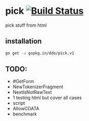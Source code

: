 # pick [![Build Status][travis-img]][travis-url]
pick stuff from html

[travis-img]: https://img.shields.io/travis/ddo/pick.svg?style=flat-square
[travis-url]: https://travis-ci.org/ddo/pick

## installation
```sh
go get -u gopkg.in/ddo/pick.v1
```


## TODO:
* #GetForm
* NewTokenizerFragment
* NextIsNotRawText
* 1 testing html but cover all cases
 * script
 * AllowCDATA
* benchmark
